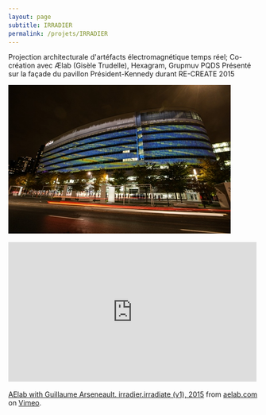 ```yaml
---
layout: page
subtitle: IRRADIER
permalink: /projets/IRRADIER
---
```

Projection architecturale d'artéfacts électromagnétique temps réel;
Co-création avec Ælab (Gisèle Trudelle),  Hexagram, Grupmuv PQDS
Présenté sur la façade du pavillon Président-Kennedy durant RE-CREATE 2015

![irradier](../../assets/img/img_irradier_01.jpg)



<iframe src="https://player.vimeo.com/video/148788802" width="500" height="281" frameborder="0" webkitallowfullscreen mozallowfullscreen allowfullscreen></iframe>
<p><a href="https://vimeo.com/148788802">AElab with Guillaume Arseneault. irradier.irradiate (v1), 2015</a> from <a href="https://vimeo.com/user16372138">aelab.com</a> on <a href="https://vimeo.com">Vimeo</a>.</p>
